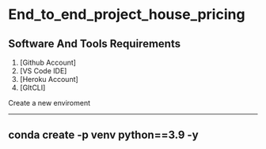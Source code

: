 # End_to_end_project_house_pricing

## Software And Tools Requirements

1. [Github Account]
2. [VS Code IDE]
3. [Heroku Account]
4. [GItCLI]

Create a new enviroment

---

conda create -p venv python==3.9 -y
---